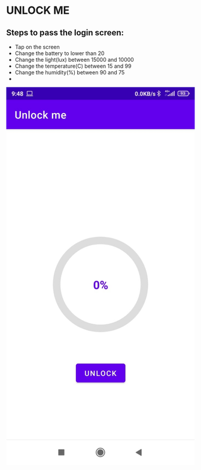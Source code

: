 # UNLOCK ME
## Steps to pass the login screen:
- Tap on the screen
- Change the battery to lower than 20
- Change the light(lux) between 15000 and 10000
- Change the temperature(C) between 15 and 99
- Change the humidity(%) between 90 and 75
- 

![Screenshot](screenshot.jpeg)
